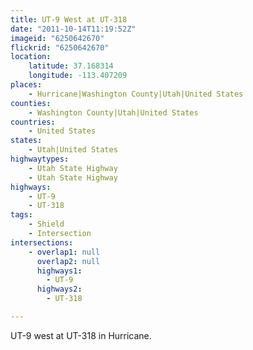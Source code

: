 ```yaml
---
title: UT-9 West at UT-318
date: "2011-10-14T11:19:52Z"
imageid: "6250642670"
flickrid: "6250642670"
location:
    latitude: 37.168314
    longitude: -113.407209
places:
    - Hurricane|Washington County|Utah|United States
counties:
    - Washington County|Utah|United States
countries:
    - United States
states:
    - Utah|United States
highwaytypes:
    - Utah State Highway
    - Utah State Highway
highways:
    - UT-9
    - UT-318
tags:
    - Shield
    - Intersection
intersections:
    - overlap1: null
      overlap2: null
      highways1:
        - UT-9
      highways2:
        - UT-318

---
```

UT-9 west at UT-318 in Hurricane.